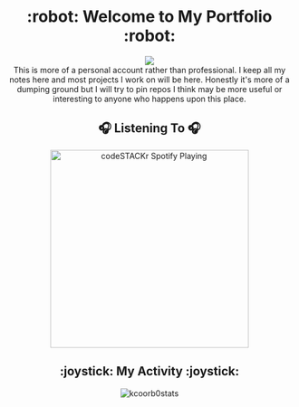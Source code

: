 <h1 align="center">:robot: Welcome to My Portfolio :robot:</h1>

<p align="center">
  <img src="https://c.tenor.com/vrNljoCTO70AAAAd/blade-runner-flying-cars.gif">
  </br>
  This is more of a personal account rather than professional. I keep all my notes here and most projects I work on will be here. Honestly it's more of a dumping ground but I will try to pin repos I think may be more useful or interesting to anyone who happens upon this place.
  
</p>

<h2 align="center">🎧 Listening To 🎧</h2>

<p align="center">
  <img src="https://spotify-github-profile.vercel.app/api/view?uid=1164994091&cover_image=true&theme=novatorem" alt="codeSTACKr Spotify Playing" width="350" />
</p>

<h2 align="center">:joystick: My Activity :joystick:</h2>

<p align="center">
  <img align="center" alt="kcoorb0stats" src="https://github-readme-stats-kcorb0.vercel.app/api?username=Kcorb0&show_icons=true&theme=radical"/>
</p>
